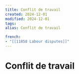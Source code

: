 ```yaml
---
title: Conflit de travail
created: 2024-12-01
modified: 2024-12-01
tags: 
alias: Conflit de travail

french:
- "[[11858 Labour disputes]]"
---
```

# Conflit de travail

